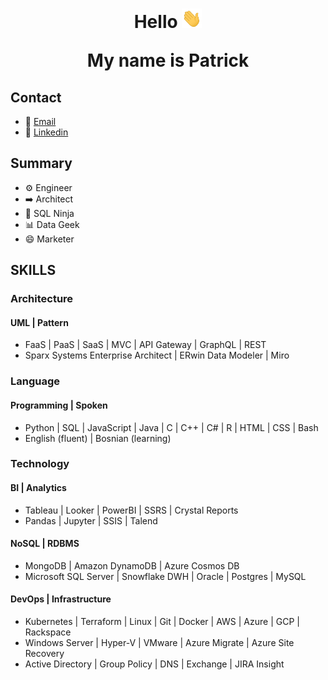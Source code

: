 <h1 align="center">
Hello <img src="images/waving-hand.gif" width="32px">

My name is Patrick
</h1>

## Contact
* :email: [Email](mailto:pbierkortte+u1dw9xe28@protonmail.com)
* :link: [Linkedin](https://www.linkedin.com/in/pbierkortte)

## Summary
* :gear: Engineer
* :arrow_right: Architect
* :martial_arts_uniform: SQL Ninja
* :bar_chart: Data Geek
* :smile: Marketer

## SKILLS
### Architecture
#### UML | Pattern
* FaaS | PaaS | SaaS | MVC | API Gateway | GraphQL | REST
* Sparx Systems Enterprise Architect | ERwin Data Modeler | Miro
### Language
#### Programming | Spoken
* Python | SQL | JavaScript | Java | C | C++ | C# | R | HTML | CSS | Bash
* English (fluent) | Bosnian (learning)
### Technology
#### BI | Analytics
* Tableau | Looker | PowerBI | SSRS | Crystal Reports
* Pandas | Jupyter | SSIS | Talend
#### NoSQL | RDBMS
* MongoDB | Amazon DynamoDB | Azure Cosmos DB
* Microsoft SQL Server | Snowflake DWH | Oracle | Postgres | MySQL
#### DevOps | Infrastructure
* Kubernetes | Terraform | Linux | Git | Docker | AWS | Azure | GCP | Rackspace
* Windows Server | Hyper-V | VMware | Azure Migrate | Azure Site Recovery
* Active Directory | Group Policy | DNS | Exchange | JIRA Insight

<img src="https://us-central1-trackgit-analytics.cloudfunctions.net/token/ping/kvznbkuddqzzm08c88ak" width="1" height="1"/>
